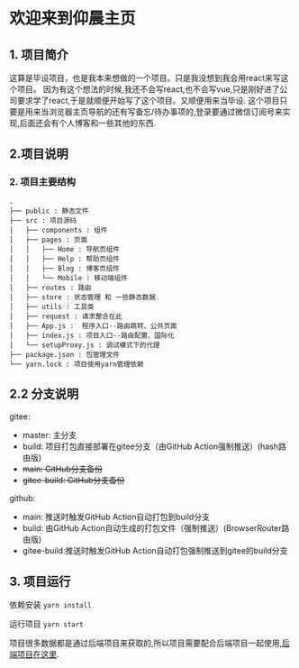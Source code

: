 # 欢迎来到仰晨主页
## 1. 项目简介
这算是毕设项目，也是我本来想做的一个项目。只是我没想到我会用react来写这个项目。
因为有这个想法的时候,我还不会写react,也不会写vue,只是刚好进了公司要求学了react,于是就顺便开始写了这个项目。又顺便用来当毕设.
这个项目只要是用来当浏览器主页导航的还有写备忘/待办事项的,登录要通过微信订阅号来实现,后面还会有个人博客和一些其他的东西.

## 2.项目说明
### 2. 项目主要结构
```text
.                                                                                                                                                                                                                
├── public : 静态文件  
├── src : 项目源码
│   ├── components : 组件
│   ├── pages : 页面
│   │   ├── Home : 导航页组件
│   │   ├── Help : 帮助页组件
│   │   ├── Blog : 博客页组件
│   │   └── Mobile : 移动端组件
│   ├── routes : 路由
│   ├── store : 状态管理 和 一些静态数据
│   ├── utils : 工具类   
│   ├── request : 请求整合在此
│   ├── App.js :  程序入口--路由跳转、公共页面
│   ├── index.js : 项目入口--路由配置、国际化
│   └── setupProxy.js : 调试模式下的代理
├── package.json : 包管理文件
└── yarn.lock : 项目使用yarn管理依赖  
```
## 2.2 分支说明
gitee:
- master: 主分支
- build: 项目打包直接部署在gitee分支（由GitHub Action强制推送）(hash路由版)
- ~~main: GitHub分支备份~~
- ~~gitee-build: GitHub分支备份~~

github:
- main: 推送时触发GitHub Action自动打包到build分支
- build: 由GitHub Action自动生成的打包文件（强制推送）(BrowserRouter路由版)
- gitee-build:推送时触发GitHub Action自动打包强制推送到gitee的build分支

## 3. 项目运行
依赖安装
`yarn install`

运行项目
`yarn start`

项目很多数据都是通过后端项目来获取的,所以项目需要配合后端项目一起使用,[后端项目在这里](https://gitee.com/yc556/yc-page).
